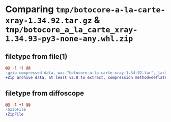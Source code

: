 # Comparing `tmp/botocore-a-la-carte-xray-1.34.92.tar.gz` & `tmp/botocore_a_la_carte_xray-1.34.93-py3-none-any.whl.zip`

## filetype from file(1)

```diff
@@ -1 +1 @@
-gzip compressed data, was "botocore-a-la-carte-xray-1.34.92.tar", last modified: Fri Apr 26 01:01:52 2024, max compression
+Zip archive data, at least v2.0 to extract, compression method=deflate
```

## filetype from diffoscope

```diff
@@ -1 +1 @@
-GzipFile
+ZipFile
```

